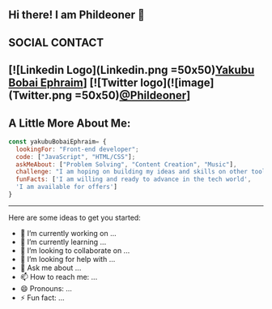 Hi there! I am Phildeoner 👋
---
SOCIAL CONTACT
---
[![Linkedin Logo](Linkedin.png =50x50)[Yakubu Bobai Ephraim](https://www.linkedin.com/in/yakubu-bobai-ephraim)] [![Twitter logo](![image](Twitter.png =50x50)[@Phildeoner](https://twitter.com/Phildeone?t=unuPgueZnf3fNfP5JqnRpg&s=09)]
---
A Little More About Me:
---
```javascript
const yakubuBobaiEphraim= {
  lookingFor: "Front-end developer";
  code: ["JavaScript", "HTML/CSS"];
  askMeAbout: ["Problem Solving", "Content Creation", "Music"],
  challenge: "I am hoping on building my ideas and skills on other tools like React and Ruby",
  funFacts: ['I am willing and ready to advance in the tech world', 
  'I am available for offers']
}
```
---
Here are some ideas to get you started:

- 🔭 I’m currently working on ...
- 🌱 I’m currently learning ...
- 👯 I’m looking to collaborate on ...
- 🤔 I’m looking for help with ...
- 💬 Ask me about ...
- 📫 How to reach me: ...
- 😄 Pronouns: ...
- ⚡ Fun fact: ...
